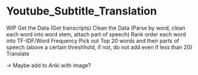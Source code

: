 # Youtube_Subtitle_Translation

WIP
Get the Data (Get transcripts)
Clean the Data (Parse by word, clean each word into word stem, attach part of speech)
Rank order each word into TF-IDF/Word Frequency
Pick out Top 20 words and their parts of speech (above a certain threshhold, if not, do not add even if less than 20)
Translate

-> Maybe add to Anki with image?
